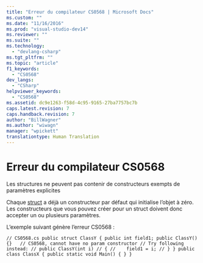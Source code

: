 ```yaml
---
title: "Erreur du compilateur CS0568 | Microsoft Docs"
ms.custom: ""
ms.date: "11/16/2016"
ms.prod: "visual-studio-dev14"
ms.reviewer: ""
ms.suite: ""
ms.technology: 
  - "devlang-csharp"
ms.tgt_pltfrm: ""
ms.topic: "article"
f1_keywords: 
  - "CS0568"
dev_langs: 
  - "CSharp"
helpviewer_keywords: 
  - "CS0568"
ms.assetid: dc9e1263-f58d-4c95-9165-27ba7757bc7b
caps.latest.revision: 7
caps.handback.revision: 7
author: "BillWagner"
ms.author: "wiwagn"
manager: "wpickett"
translationtype: Human Translation
---
```

# Erreur du compilateur CS0568
Les structures ne peuvent pas contenir de constructeurs exempts de paramètres explicites  
  
 Chaque [struct](../../csharp/language-reference/keywords/struct.md) a déjà un constructeur par défaut qui initialise l’objet à zéro. Les constructeurs que vous pouvez créer pour un struct doivent donc accepter un ou plusieurs paramètres.  
  
 L’exemple suivant génère l’erreur CS0568 :  
  
```  
// CS0568.cs public struct ClassY { public int field1; public ClassY(){}   // CS0568, cannot have no param constructor // Try following instead: // public ClassY(int i) // { //    field1 = i; // } } public class ClassX { public static void Main() { } }  
```